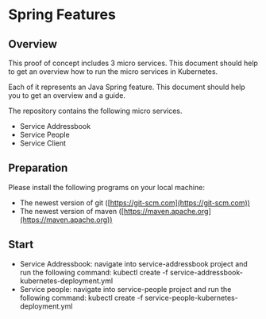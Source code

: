 # Spring Features

## Overview
This proof of concept includes 3 micro services. This document should help to get an overview how to run the 
micro services in Kubernetes. 

Each of it represents an Java Spring feature. This document should help 
you to get an overview and a guide.

The repository contains the following micro services.

* Service Addressbook
* Service People
* Service Client

## Preparation
Please install the following programs on your local machine:
* The newest version of git ([https://git-scm.com](https://git-scm.com))
* The newest version of maven ([https://maven.apache.org](https://maven.apache.org))

## Start
* Service Addressbook: navigate into service-addressbook project and run the following command: kubectl create -f service-addressbook-kubernetes-deployment.yml
* Service people: navigate into service-people project and run the following command: kubectl create -f service-people-kubernetes-deployment.yml
